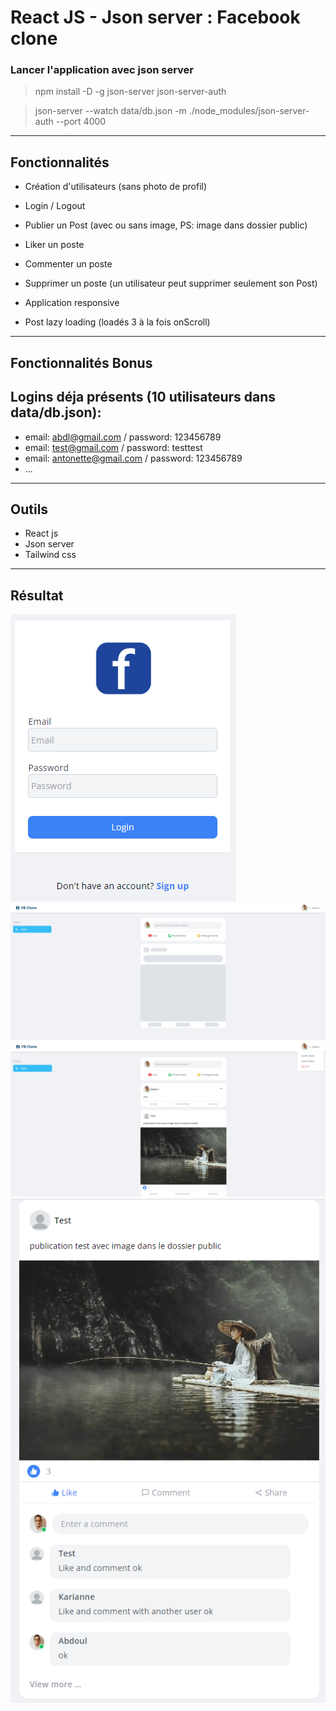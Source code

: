 # React JS - Json server : Facebook clone

### Lancer l'application avec json server

> npm install -D -g json-server json-server-auth

> json-server --watch data/db.json -m ./node_modules/json-server-auth --port 4000

---

## Fonctionnalités

- Création d'utilisateurs (sans photo de profil)
- Login / Logout
- Publier un Post (avec ou sans image, PS: image dans dossier public)
- Liker un poste
- Commenter un poste
- Supprimer un poste (un utilisateur peut supprimer seulement son Post)

- Application responsive
- Post lazy loading (loadés 3 à la fois onScroll)

---

## Fonctionnalités Bonus

## Logins déja présents (10 utilisateurs dans data/db.json):

- email: abdl@gmail.com / password: 123456789
- email: test@gmail.com / password: testtest
- email: antonette@gmail.com / password: 123456789
- ...

---

## Outils

- React js
- Json server
- Tailwind css

---

## Résultat

![login](./public/finished/login.png)
![loader](./public/finished/vide.png)
![posts](./public/finished/posts.png)
![like_comment](./public/finished/like_comment.png)
